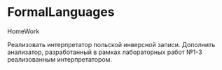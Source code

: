 # FormalLanguages
HomeWork

Реализовать интерпретатор польской инверсной записи.
Дополнить анализатор, разработанный в рамках лабораторных работ №1-3 реализованным интерпретатором.